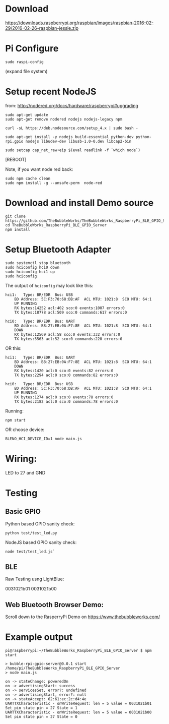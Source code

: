 

# Download

https://downloads.raspberrypi.org/raspbian/images/raspbian-2016-02-29/2016-02-26-raspbian-jessie.zip

# Pi Configure
```
sudo raspi-config 
```

(expand file system)



# Setup recent NodeJS
from: http://nodered.org/docs/hardware/raspberrypi#upgrading

```
sudo apt-get update
sudo apt-get remove nodered nodejs nodejs-legacy npm
```

```
curl -sL https://deb.nodesource.com/setup_4.x | sudo bash -

sudo apt-get install -y nodejs build-essential python-dev python-rpi.gpio nodejs libudev-dev libusb-1.0-0.dev libcap2-bin

sudo setcap cap_net_raw+eip $(eval readlink -f `which node`)
```

[REBOOT]




Note, if you want node red back:

```
sudo npm cache clean
sudo npm install -g --unsafe-perm  node-red
```

# Download and install Demo source


```
git clone https://github.com/TheBubbleWorks/TheBubbleWorks_RaspberryPi_BLE_GPIO_Server.git
cd TheBubbleWorks_RaspberryPi_BLE_GPIO_Server
npm install
```




# Setup Bluetooth Adapter
 
```
sudo systemctl stop bluetooth
sudo hciconfig hci0 down
sudo hciconfig hci1 up
sudo hciconfig
```

The output of `hciconfig` may look like this:

```
hci1:	Type: BR/EDR  Bus: USB
	BD Address: 5C:F3:70:68:DB:AF  ACL MTU: 1021:8  SCO MTU: 64:1
	UP RUNNING 
	RX bytes:14252 acl:402 sco:0 events:1007 errors:0
	TX bytes:18778 acl:509 sco:0 commands:617 errors:0

hci0:	Type: BR/EDR  Bus: UART
	BD Address: B8:27:EB:0A:F7:8E  ACL MTU: 1021:8  SCO MTU: 64:1
	DOWN 
	RX bytes:12569 acl:58 sco:0 events:332 errors:0
	TX bytes:5563 acl:52 sco:0 commands:220 errors:0
```

OR this:

```
hci1:	Type: BR/EDR  Bus: UART
	BD Address: B8:27:EB:0A:F7:8E  ACL MTU: 1021:8  SCO MTU: 64:1
	DOWN 
	RX bytes:1420 acl:0 sco:0 events:82 errors:0
	TX bytes:2294 acl:0 sco:0 commands:82 errors:0

hci0:	Type: BR/EDR  Bus: USB
	BD Address: 5C:F3:70:68:DB:AF  ACL MTU: 1021:8  SCO MTU: 64:1
	UP RUNNING 
	RX bytes:1274 acl:0 sco:0 events:78 errors:0
	TX bytes:2182 acl:0 sco:0 commands:78 errors:0
```



Running:


```
npm start
```

OR choose device:

```
BLENO_HCI_DEVICE_ID=1 node main.js
```

# Wiring:

LED to 27 and GND


# Testing

## Basic GPIO

Python based GPIO sanity check:
```
python test/test_led.py
```

NodeJS based GPIO sanity check:
```
node test/test_led.js`
```

## BLE

Raw Testing usng LightBlue:


0031021b01
0031021b00


## Web Bluetooth Browser Demo:

Scroll down to the RasperryPi Demo on https://www.thebubbleworks.com/


# Example output 

```
pi@raspberrypi:~/TheBubbleWorks_RaspberryPi_BLE_GPIO_Server $ npm start

> bubble-rpi-gpio-server@0.0.1 start /home/pi/TheBubbleWorks_RaspberryPi_BLE_GPIO_Server
> node main.js

on -> stateChange: poweredOn
on -> advertisingStart: success
on -> servicesSet, error?: undefined
on -> advertisingStart, error?: null
on -> stateAccept: 62:61:ec:2c:d4:4e
UARTTXCharacteristic - onWriteRequest: len = 5 value = 0031021b01
Set pin state pin = 27 State = 1
UARTTXCharacteristic - onWriteRequest: len = 5 value = 0031021b00
Set pin state pin = 27 State = 0
```
